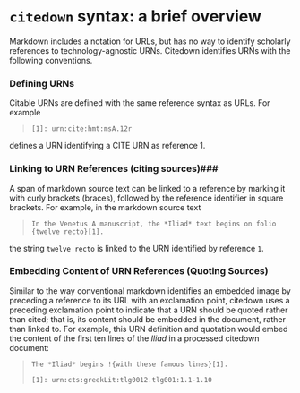 # `citedown` syntax: a brief overview #

Markdown includes a notation for URLs, but has no way to identify scholarly references to technology-agnostic URNs.  Citedown identifies URNs with the following conventions.

### Defining URNs ###

Citable URNs are defined with the same reference syntax as URLs.  For example

> `[1]: urn:cite:hmt:msA.12r`

defines a URN identifying a CITE URN as reference 1.

### Linking to URN References (citing sources)###

A span of markdown source text can be linked to a reference by marking it with curly brackets (braces), followed by the reference identifier in square brackets.  For example, in the markdown source text

> `In the Venetus A manuscript, the *Iliad* text begins on folio {twelve recto}[1].`

the string `twelve recto` is linked to the URN identified by reference `1`.

### Embedding Content of URN References (Quoting Sources) ###

Similar to the way conventional markdown identifies an embedded image by preceding a reference to its URL with an exclamation point, citedown uses a preceding exclamation point to indicate that a URN should be quoted rather than cited;  that is, its content should be embedded in the document, rather than linked to.  For example, this URN definition and quotation would embed the content of the first ten lines of the *Iliad* in a processed citedown document:

> `The *Iliad* begins !{with these famous lines}[1].`
> 
> `[1]: urn:cts:greekLit:tlg0012.tlg001:1.1-1.10`


